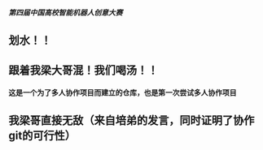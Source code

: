 ##### 第四届中国高校智能机器人创意大赛

## 划水！！

## 跟着我梁大哥混！我们喝汤！！

#### 这是一个为了多人协作项目而建立的仓库，也是第一次尝试多人协作项目

## 我梁哥直接无敌（来自培弟的发言，同时证明了协作git的可行性）

